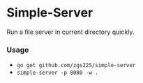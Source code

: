 Simple-Server
===

Run a file server in current directory quickly.

### Usage

+ `go get github.com/zgs225/simple-server`
+ `simple-server -p 8080 -w .`

